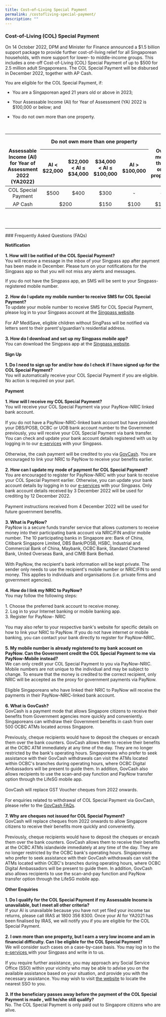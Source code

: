 ```yaml
---
title: Cost–of–Living Special Payment
permalink: /costofliving-special-payment/
description: ""
---
```

### Cost-of-Living (COL) Special Payment
On 14 October 2022, DPM and Minister for Finance announced a $1.5 billion support package to provide further cost-of-living relief for all Singaporean households, with more support for lower- to middle-income groups. This includes a one-off Cost-of-Living (COL) Special Payment of up to $500 for 2.5 million adult Singaporeans. The COL Special Payment will be disbursed in December 2022, together with AP Cash.

You are eligible for the COL Special Payment, if:

* You are a Singaporean aged 21 years old or above in 2023;

* Your Assessable Income (AI) for Year of Assessment (YA) 2022 is $100,000 or below; and

* You do not own more than one property.<br>
<br>
<table>
<thead>
<tr>
<th style="text-align:center; vertical-align:top" rowspan="3"><br><br> Assessable Income (AI) for Year of Assessment 2022 (YA2022)</th>
<th style="text-align:center; vertical-align:middle" colspan="4"> Do not own more than one property</th>
<th style="text-align:center; vertical-align:top" rowspan="3"><br><br> Own more than one property</th>
</tr>
<tr>
<th style="text-align:center; vertical-align:middle" colspan="1"> AI &lt; $22,000</th>
<th style="text-align:center; vertical-align:middle" colspan="1">$22,000 &lt; AI ≤ $34,000</th>
<th style="text-align:center; vertical-align:middle" colspan="1">$34,000 &lt; AI ≤ $100,000</th>
<th style="text-align:center; vertical-align:middle" colspan="1"> AI &gt; $100,000</th>
</tr>
</thead>
<tbody>
<tr>
<td style="text-align:center; vertical-align:middle"> COL Special Payment <br></td>
<td style="text-align:center; vertical-align:middle">$500</td>
<td style="text-align:center; vertical-align:middle">$400</td>
<td style="text-align:center; vertical-align:middle">$300</td>
<td style="text-align:center; vertical-align:middle">-</td>
<td style="text-align:center; vertical-align:middle">-</td>
</tr>
<tr>
<td style="text-align:center; vertical-align:middle"> AP Cash <br></td>
<td style="text-align:center; vertical-align:middle" colspan="2">$200</td>
<td style="text-align:center; vertical-align:middle">$150</td>
<td style="text-align:center; vertical-align:middle">$100</td>
<td style="text-align:center; vertical-align:middle">$100</td>
	</tr><tr></tr>
	</tbody></table>
<br><br>
<hr>
### Frequently Asked Questions (FAQs)<br>

**Notification**<br><BR>
<b>1. How will I be notified of the COL Special Payment?</b><br>You will receive a message in the inbox of your Singpass app after payment has been made in December. Please turn on your notifications for the Singpass app so that you will not miss any alerts and messages.

If you do not have the Singpass app, an SMS will be sent to your Singpass-registered mobile number.
<br><br>
<b>2. How do I update my mobile number to receive SMS for COL Special Payment? </b><br>To update your mobile number to receive SMS for COL Special Payment, please log in to your Singpass account at the <a class="hyperlink" href="https://www.singpass.gov.sg/"> Singpass website</a>.<br><br>For AP MediSave, eligible children without SingPass will be notified via letters sent to their parent's/guardian's residential address.<br><br>
<b>3. How do I download and set up my Singpass mobile app?</b><br>You can download the Singpass app at the <a class="hyperlink" href="https://www.singpass.gov.sg/"> Singpass website</a>.<br><br>
**Sign Up**<br><br>
<b>1. Do I need to sign up for and/or how do I check if I have signed up for the COL Special Payment?</b><br>You will automatically receive your COL Special Payment if you are eligible. No action is required on your part.<br><br>
**Payment**<br><br>
<b>1. How will I receive my COL Special Payment? </b><br>You will receive your COL Special Payment via your PayNow-NRIC linked bank account. <br><br>If you do not have a PayNow-NRIC-linked bank account but have provided your DBS/POSB, OCBC or UOB bank account number to the Government previously, you will receive your COL Special Payment via bank transfer. You can check and update your bank account details registered with us by logging in to our <a class="hyperlink" href="https://www.govpayouts.gov.sg/cds/ap/login" >e-services</a> with your Singpass.<br><br> Otherwise, the cash payment will be credited to you via <a class="hyperlink" href="https://www.govbenefits.gov.sg/govcash/">GovCash</a>. You are encouraged to link your NRIC to PayNow to receive your benefits earlier. <br><br>
<b>2. How can I update my mode of payment for COL Special Payment?</b><br>You are encouraged to register for PayNow-NRIC with your bank to receive your COL Special Payment earlier. Otherwise, you can update your bank account details by logging in to our <a class="hyperlink" href="https://www.govpayouts.gov.sg/cds/ap/login" >e-services</a> with your Singpass.  Only bank account details received by 3 December 2022 will be used for crediting by 12 December 2022.<br><br> Payment instructions received from 4 December 2022 will be used for future government benefits.
<br><br>
<b>3. What is PayNow?</b><br>PayNow is a secure funds transfer service that allows customers to receive money into their participating bank account via NRIC/FIN and/or mobile number. The 10 participating banks in Singapore are: Bank of China, Citibank Singapore Limited, DBS Bank/POSB, HSBC, Industrial and Commercial Bank of China, Maybank, OCBC Bank, Standard Chartered Bank, United Overseas Bank, and CIMB Bank Berhad.<br><br>With PayNow, the recipient's bank information will be kept private. The sender only needs to use the recipient's mobile number or NRIC/FIN to send money. This applies to individuals and organisations (i.e. private firms and government agencies).<br><br>
<b>4. How do I link my NRIC to PayNow?</b><br>
You may follow the following steps:<br><br>1. Choose the preferred bank account to receive money.  <br>2. Log in to your Internet banking or mobile banking app. <br>3. Register for PayNow- NRIC<br>
<br> You may also refer to your respective bank's website for specific details on how to link your NRIC to PayNow. If you do not have internet or mobile banking, you can contact your bank directly to register for PayNow-NRIC.<br><br><b>5. My mobile number is already registered to my bank account on PayNow. Can the Government credit the COL Special Payment to me via PayNow-Mobile instead?</b><br>We can only credit your COL Special Payment to you via PayNow-NRIC. Mobile numbers are not unique to the individual and may be subject to change. To ensure that the money is credited to the correct recipient, only NRIC will be accepted as the proxy for government payments via PayNow.
<br><br>
Eligible Singaporeans who have linked their NRIC to PayNow will receive the payments in their PayNow-NRIC-linked bank account.<br><br>
<b>6. What is GovCash?</b><br>GovCash is a payment mode that allows Singapore citizens to receive their benefits from Government agencies more quickly and conveniently. Singaporeans can withdraw their Government benefits in cash from over 500 OCBC ATMs located across Singapore. <br><br>
Previously, cheque recipients would have to deposit the cheques or encash them over the bank counters. GovCash allows them to receive their benefits at the OCBC ATM immediately at any time of the day. They are no longer restricted by the bank's operating hours. Singaporeans who prefer to seek assistance with their GovCash withdrawals can visit the ATMs located within OCBC's branches during operating hours, where OCBC Digital Ambassadors will be present to guide them. In addition, GovCash also allows recipients to use the scan-and-pay function and PayNow transfer option through the LifeSG mobile app.<br><br>
GovCash will replace GST Voucher cheques from 2022 onwards. <br><br>For enquiries related to withdrawal of COL Special Payment via GovCash, please refer to the <a class="hyperlink" href="https://cpf-gstvoucher-staging.netlify.app/govcash"> GovCash FAQs</a>. <br><br>
<b>7. Why are cheques not issued for COL Special Payment?</b><br>GovCash will replace cheques from 2022 onwards to allow Singapore citizens to receive their benefits more quickly and conveniently.<br><br>Previously, cheque recipients would have to deposit the cheques or encash them over the bank counters. GovCash allows them to receive their benefits at the OCBC ATMs islandwide immediately at any time of the day. They are no longer restricted by the OCBC bank's operating hours. Singaporeans who prefer to seek assistance with their GovCash withdrawals can visit the ATMs located within OCBC's branches during operating hours, where OCBC Digital Ambassadors will be present to guide them. In addition, GovCash also allows recipients to use the scan-and-pay function and PayNow transfer option through the LifeSG mobile app.<br><br>
**Other Enquiries**<br><br>
<b>1. Do I qualify for the COL Special Payment if my Assessable Income is unavailable, but I meet all other criteria? </b><br>If your AI is unavailable because you have not yet filed your income tax returns, please call IRAS at 1800 356 8300. Once your AI for YA2021 has been finalised by IRAS, we will notify you if you are eligible for the COL Special Payment.<br><br>
<b>2. I own more than one property, but I earn a very low income and am in financial difficulty. Can I be eligible for the COL Special Payment?</b><br>We will consider such cases on a case-by-case basis. You may log in to the <a class="hyperlink" href="https://www.govpayouts.gov.sg/cds/ap/login"> e-services </a> with your Singpass and write in to us. <br><br>If you require further assistance, you may approach any Social Service Office (SSO) within your vicinity who may be able to advise you on the available assistance based on your situation, and provide you with the necessary assistance. You may wish to visit <a class="hyperlink" href="https://www.msf.gov.sg/dfcs/sso/"> the website</a> to locate the nearest SSO to you.<br><br>
<b>3. If the beneficiary passes away before the payment of the COL Special Payment is made , will he/she still qualify?</b><br>No. The COL Special Payment is only paid out to Singapore citizens who are alive.<br><br>